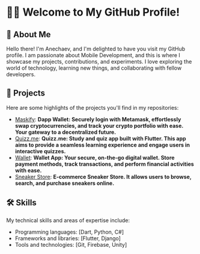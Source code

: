 # 👋🏻 Welcome to My GitHub Profile!

## 🔮 About Me
Hello there! I'm Anechaev, and I'm delighted to have you visit my GitHub profile. I am passionate about Mobile Development, and this is where I showcase my projects, contributions, and experiments. I love exploring the world of technology, learning new things, and collaborating with fellow developers.

## 🚀 Projects
Here are some highlights of the projects you'll find in my repositories:

- [Maskify](https://github.com/Anechaev06/maskify): **Dapp Wallet: Securely login with Metamask, effortlessly swap cryptocurrencies, and track your crypto portfolio with ease. Your gateway to a decentralized future.**
- [Quizz.me](https://github.com/Anechaev06/quizz_me): **Quizz.me: Study and quiz app built with Flutter. This app aims to provide a seamless learning experience and engage users in interactive quizzes.**
- [Wallet](https://github.com/Anechaev06/wallet_app): **Wallet App: Your secure, on-the-go digital wallet. Store payment methods, track transactions, and perform financial activities with ease.**
- [Sneaker Store](https://github.com/Anechaev06/sneaker_store): **E-commerce Sneaker Store. It allows users to browse, search, and purchase sneakers online.**

## 🛠 Skills
My technical skills and areas of expertise include:

- Programming languages: [Dart, Python, C#]
- Frameworks and libraries: [Flutter, Django]
- Tools and technologies: [Git, Firebase, Unity]
